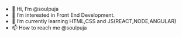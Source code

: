 - 👋 Hi, I’m @soulpuja
- 👀 I’m interested in Front End Development.
- 🌱 I’m currently learning HTML,CSS and JS(REACT,NODE,ANGULAR)
- 📫 How to reach me @soulpuja

<!---
soulpuja/soulpuja is a ✨ special ✨ repository because its `README.md` (this file) appears on your GitHub profile.
You can click the Preview link to take a look at your changes.
--->
